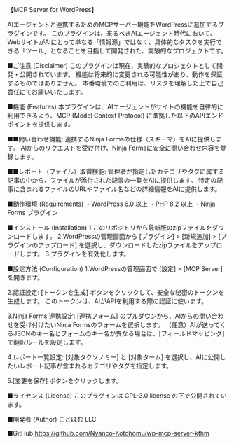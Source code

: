 【MCP Server for WordPress】

AIエージェントと連携するためのMCPサーバー機能をWordPressに追加するプラグインです。
このプラグインは、来るべきAIエージェント時代において、WebサイトがAIにとって単なる「情報源」ではなく、具体的なタスクを実行できる「ツール」となることを目指して開発された、実験的なプロジェクトです。

■ご注意 (Disclaimer)
このプラグインは現在、実験的なプロジェクトとして開発・公開されています。
機能は将来的に変更される可能性があり、動作を保証するものではありません。
本番環境でのご利用は、リスクを理解した上で自己責任にてお願いいたします。

■機能 (Features)
本プラグインは、AIエージェントがサイトの機能を自律的に利用できるよう、MCP (Model Context Protocol) に準拠した以下のAPIエンドポイントを提供します。

■■問い合わせ機能:
連携するNinja Formsの仕様（スキーマ）をAIに提供します。
AIからのリクエストを受け付け、Ninja Formsに安全に問い合わせ内容を登録します。

■■レポート（ファイル）取得機能:
管理者が指定したカテゴリやタグに属する記事の中から、ファイルが添付された記事の一覧をAIに提供します。
特定の記事に含まれるファイルのURLやファイル名などの詳細情報をAIに提供します。

■動作環境 (Requirements)
・WordPress 6.0 以上
・PHP 8.2 以上
・Ninja Forms プラグイン

■インストール (Installation)
1.このリポジトリから最新版のzipファイルをダウンロードします。
2.WordPressの管理画面から [プラグイン] > [新規追加] > [プラグインのアップロード] を選択し、ダウンロードしたzipファイルをアップロードします。
3.プラグインを有効化します。

■設定方法 (Configuration)
1.WordPressの管理画面で [設定] > [MCP Server] を開きます。

2.認証設定:
[トークンを生成] ボタンをクリックして、安全な秘密のトークンを生成します。
このトークンは、AIがAPIを利用する際の認証に使います。

3.Ninja Forms 連携設定:
[連携フォーム] のプルダウンから、AIからの問い合わせを受け付けたいNinja Formsのフォームを選択します。
（任意）AIが送ってくるJSONのキー名とフォームのキー名が異なる場合は、[フィールドマッピング] で翻訳ルールを設定します。

4.レポート一覧設定:
[対象タクソノミー] と [対象ターム] を選択し、AIに公開したいレポート記事が含まれるカテゴリやタグを指定します。

5.[変更を保存] ボタンをクリックします。

■ライセンス (License)
このプラグインは GPL-3.0 license の下で公開されています。

■開発者 (Author)
ことほむ LLC

■GitHub
https://github.com/Nyanco-Kotohomu/wp-mcp-server-kthm
